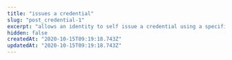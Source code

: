 ```yaml
---
title: "issues a credential"
slug: "post_credential-1"
excerpt: "allows an identity to self issue a credential using a specified credential template"
hidden: false
createdAt: "2020-10-15T09:19:18.743Z"
updatedAt: "2020-10-15T09:19:18.743Z"
---
```

